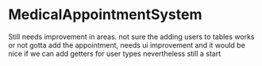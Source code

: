 # MedicalAppointmentSystem
Still needs improvement in areas. not sure the adding users to tables works or not gotta add the appointment, needs ui improvement and it would be nice if we can add getters for user types nevertheless still a start
